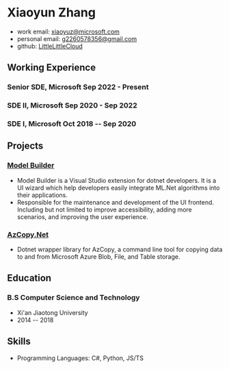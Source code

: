 <!-- The (first) h1 will be used as the <title> of the HTML page -->
# Xiaoyun Zhang

<!-- The unordered list immediately after the h1 will be formatted on a single
line. It is intended to be used for contact details -->
- work email: <xiaoyuz@microsoft.com>
- personal email: <g2260578356@gmail.com>
- github: [LittleLittleCloud](https://github.com/LittleLittleCloud)

<!-- The paragraph after the h1 and ul and before the first h2 is optional. It
is intended to be used for a short summary. -->

## Working Experience
<!-- You have to wrap the "left" and "right" half of these headings in spans by
hand -->
### <span>Senior SDE, Microsoft</span> <span>Sep 2022 - Present</span>
### <span>SDE II, Microsoft</span> <span>Sep 2020 - Sep 2022</span>
### <span>SDE I, Microsoft</span> <span>Oct 2018 -- Sep 2020</span>

## Projects
### [Model Builder](https://dotnet.microsoft.com/apps/machinelearning-ai/ml-dotnet/model-builder)
- Model Builder is a Visual Studio extension for dotnet developers. It is a UI wizard which help developers easily integrate ML.Net algorithms into their applications.
- Responsible for the maintenance and development of the UI frontend. Including but not limited to improve accessibility, adding more scenarios, and improving the user experience.

### [AzCopy.Net](https://github.com/dotnet/AzCopyNet)
- Dotnet wrapper library for AzCopy, a command line tool for copying data to and from Microsoft Azure Blob, File, and Table storage.

## Education
### B.S Computer Science and Technology
- Xi'an Jiaotong University
- 2014 -- 2018

## Skills
- Programming Languages: C#, Python, JS/TS
